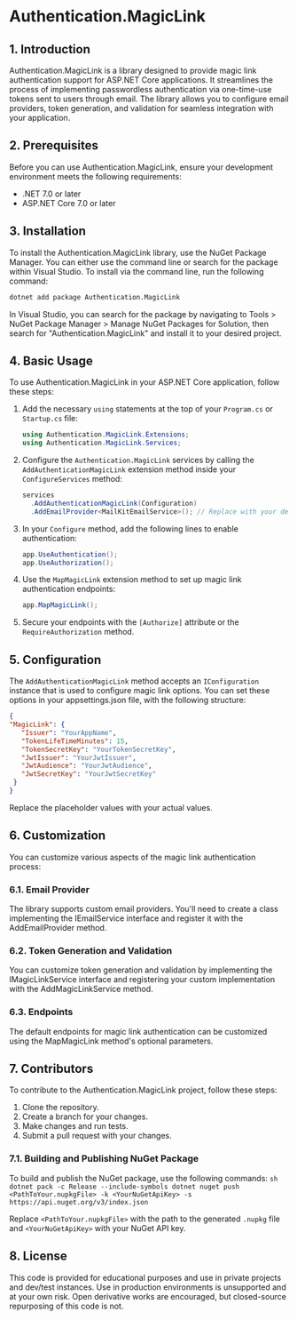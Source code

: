 # Authentication.MagicLink

## 1. Introduction

Authentication.MagicLink is a library designed to provide magic link authentication support for ASP.NET Core applications. It streamlines the process of implementing passwordless authentication via one-time-use tokens sent to users through email. The library allows you to configure email providers, token generation, and validation for seamless integration with your application.

## 2. Prerequisites

Before you can use Authentication.MagicLink, ensure your development environment meets the following requirements:

- .NET 7.0 or later
- ASP.NET Core 7.0 or later

## 3. Installation

To install the Authentication.MagicLink library, use the NuGet Package Manager. You can either use the command line or search for the package within Visual Studio. To install via the command line, run the following command:

```sh
dotnet add package Authentication.MagicLink
```

In Visual Studio, you can search for the package by navigating to Tools > NuGet Package Manager > Manage NuGet Packages for Solution, then search for "Authentication.MagicLink" and install it to your desired project.

## 4. Basic Usage

To use Authentication.MagicLink in your ASP.NET Core application, follow these steps:

1. Add the necessary `using` statements at the top of your `Program.cs` or `Startup.cs` file:

   ```csharp
   using Authentication.MagicLink.Extensions;
   using Authentication.MagicLink.Services;
   ```

2. Configure the `Authentication.MagicLink` services by calling the `AddAuthenticationMagicLink` extension method inside your `ConfigureServices` method:

   ```csharp
   services
     .AddAuthenticationMagicLink(Configuration)
     .AddEmailProvider<MailKitEmailService>(); // Replace with your desired email provider
   ```

3. In your `Configure` method, add the following lines to enable authentication:
   ```csharp
   app.UseAuthentication();
   app.UseAuthorization();
   ```

4. Use the `MapMagicLink` extension method to set up magic link authentication endpoints:
   ```csharp
   app.MapMagicLink();
   ```
5. Secure your endpoints with the `[Authorize]` attribute or the `RequireAuthorization` method.

## 5. Configuration

The `AddAuthenticationMagicLink` method accepts an `IConfiguration` instance that is used to configure magic link options. You can set these options in your appsettings.json file, with the following structure:
   ```json
   {
  "MagicLink": {
      "Issuer": "YourAppName",
      "TokenLifeTimeMinutes": 15,
      "TokenSecretKey": "YourTokenSecretKey",
      "JwtIssuer": "YourJwtIssuer",
      "JwtAudience": "YourJwtAudience",
      "JwtSecretKey": "YourJwtSecretKey"
    }
  }
   ```
Replace the placeholder values with your actual values.

## 6. Customization
You can customize various aspects of the magic link authentication process:

### 6.1. Email Provider
The library supports custom email providers. You'll need to create a class implementing the IEmailService interface and register it with the AddEmailProvider method.

### 6.2. Token Generation and Validation
You can customize token generation and validation by implementing the IMagicLinkService interface and registering your custom implementation with the AddMagicLinkService method.

### 6.3. Endpoints
The default endpoints for magic link authentication can be customized using the MapMagicLink method's optional parameters.

## 7. Contributors
To contribute to the Authentication.MagicLink project, follow these steps:

1. Clone the repository.
2. Create a branch for your changes.
3. Make changes and run tests.
4. Submit a pull request with your changes.

### 7.1. Building and Publishing NuGet Package
To build and publish the NuGet package, use the following commands:
    ```sh
    dotnet pack -c Release --include-symbols
    dotnet nuget push <PathToYour.nupkgFile> -k <YourNuGetApiKey> -s https://api.nuget.org/v3/index.json
    ```

Replace `<PathToYour.nupkgFile>` with the path to the generated `.nupkg` file and `<YourNuGetApiKey>` with your NuGet API key.

## 8. License

This code is provided for educational purposes and use in private projects and dev/test instances.  Use in production environments is unsupported and at your own risk.  Open derivative works are encouraged, but closed-source repurposing of this code is not.
